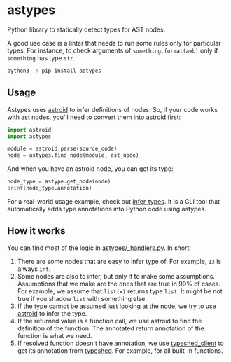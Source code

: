 # astypes

Python library to statically detect types for AST nodes.

A good use case is a linter that needs to run some rules only for particular types. For instance, to check arguments of `something.format(a=b)` only if `something` has type `str`.

```bash
python3 -m pip install astypes
```

## Usage

Astypes uses [astroid](https://github.com/PyCQA/astroid) to infer definitions of nodes. So, if your code works with [ast](https://docs.python.org/3/library/ast.html) nodes, you'll need to convert them into astroid first:

```python
import astroid
import astypes

module = astroid.parse(source_code)
node = astypes.find_node(module, ast_node)
```

And when you have an astroid node, you can get its type:

```python
node_type = astype.get_node(node)
print(node_type.annotation)
```

For a real-world usage example, check out [infer-types](https://github.com/orsinium-labs/infer-types). It is a CLI tool that automatically adds type annotations into Python code using astypes.

## How it works

You can find most of the logic in [astypes/_handlers.py](./astypes/_handlers.py). In short:

1. There are some nodes that are easy to infer type of. For example, `13` is always `int`.
1. Some nodes are also to infer, but only if to make some assumptions. Assumptions that we make are the ones that are true in 99% of cases. For example, we assume that `list(x)` returns type `list`. It might be not true if you shadow `list` with something else.
1. If the type cannot be assumed just looking at the node, we try to use [astroid](https://github.com/PyCQA/astroid) to infer the type.
1. If the returned value is a function call, we use astroid to find the definition of the function. The annotated return annotation of the function is what we need.
1. If resolved function doesn't have annotation, we use [typeshed_client](https://github.com/JelleZijlstra/typeshed_client) to get its annotation from [typeshed](https://github.com/python/typeshed). For example, for all built-in functions.
